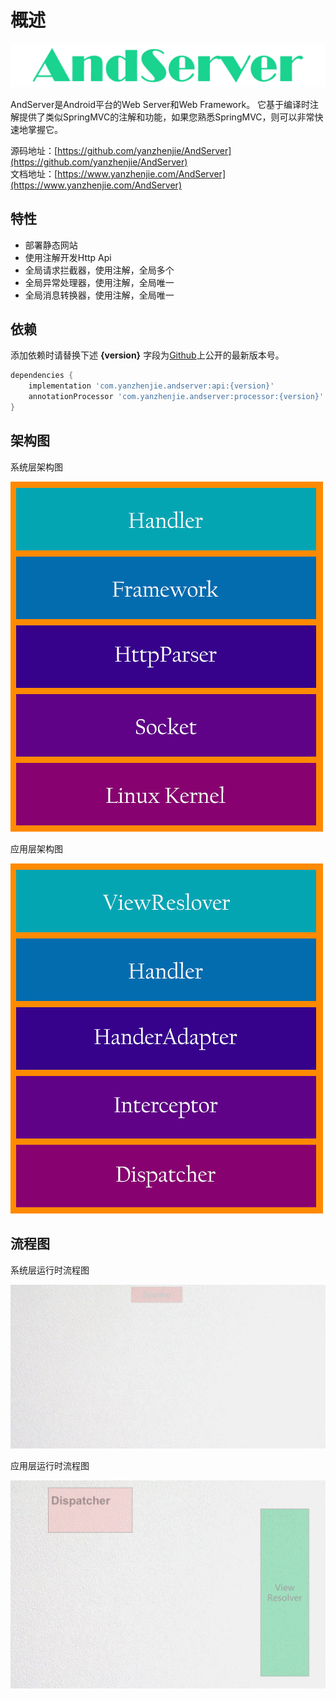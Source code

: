 # 概述

![Logo](./images/logo.png)

AndServer是Android平台的Web Server和Web Framework。 它基于编译时注解提供了类似SpringMVC的注解和功能，如果您熟悉SpringMVC，则可以非常快速地掌握它。

源码地址：[https://github.com/yanzhenjie/AndServer](https://github.com/yanzhenjie/AndServer)  
文档地址：[https://www.yanzhenjie.com/AndServer](https://www.yanzhenjie.com/AndServer)  

## 特性
* 部署静态网站
* 使用注解开发Http Api
* 全局请求拦截器，使用注解，全局多个
* 全局异常处理器，使用注解，全局唯一
* 全局消息转换器，使用注解，全局唯一

## 依赖
添加依赖时请替换下述 **{version}** 字段为[Github](https://github.com/yanzhenjie/AndServer)上公开的最新版本号。
```groovy
dependencies {
    implementation 'com.yanzhenjie.andserver:api:{version}'
    annotationProcessor 'com.yanzhenjie.andserver:processor:{version}'
}
```

## 架构图
系统层架构图  

![系统层架构图](./images/system_structure.png)

应用层架构图  

![应用层架构图](./images/framework_structure.png)

## 流程图
系统层运行时流程图  

![系统层运行时流程图](./images/system_flow_chat.gif)

应用层运行时流程图  

![应用层运行时流程图](./images/framework_flow_chat.gif)